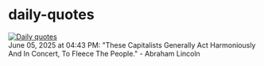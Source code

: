 # daily-quotes
[![Daily quotes](https://github.com/ceepu8/daily-quotes/actions/workflows/daily-quote.yml/badge.svg)](https://github.com/ceepu8/daily-quotes/actions/workflows/daily-quote.yml)<br/>
June 05, 2025 at 04:43 PM: "These Capitalists Generally Act Harmoniously And In Concert, To Fleece The People." - Abraham Lincoln
